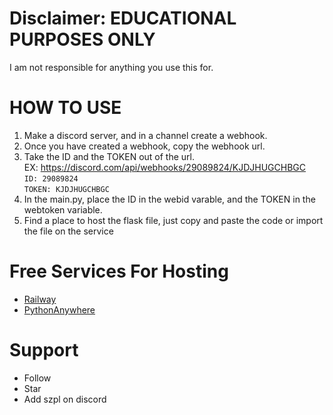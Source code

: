 # Disclaimer: EDUCATIONAL PURPOSES ONLY
I am not responsible for anything you use this for.
# HOW TO USE
1. Make a discord server, and in a channel create a webhook.
2. Once you have created a webhook, copy the webhook url.
3. Take the ID and the TOKEN out of the url.<br>
EX: https://discord.com/api/webhooks/29089824/KJDJHUGCHBGC<br>
`ID: 29089824`<br>
`TOKEN: KJDJHUGCHBGC`<br>
4. In the main.py, place the ID in the webid varable, and the TOKEN in the webtoken variable. 
5. Find a place to host the flask file, just copy and paste the code or import the file on the service
# Free Services For Hosting
- [Railway](https://railway.app)
- [PythonAnywhere](https://pythonanywhere.com)
# Support
- Follow 
- Star
- Add szpl on discord
